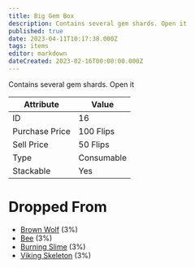 ```yaml
---
title: Big Gem Box
description: Contains several gem shards. Open it
published: true
date: 2023-04-11T10:17:38.000Z
tags: items
editor: markdown
dateCreated: 2023-02-16T00:00:00.000Z
---
```


Contains several gem shards. Open it

|Attribute|Value|
|-|-|
|ID|16|
|Purchase Price|100 Flips|
|Sell Price|50 Flips|
|Type|Consumable|
|Stackable|Yes|


# Dropped From
 * [Brown Wolf](/monsters/brown-wolf) (3%)
 * [Bee](/monsters/bee) (3%)
 * [Burning Slime](/monsters/burning-slime) (3%)
 * [Viking Skeleton](/monsters/viking-skeleton) (3%)
